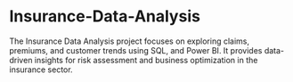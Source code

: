 # Insurance-Data-Analysis
The Insurance Data Analysis project focuses on exploring claims, premiums, and customer trends using  SQL, and Power BI. It provides data-driven insights for risk assessment and business optimization in the insurance sector.
